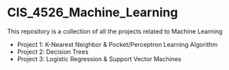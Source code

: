 # CIS_4526_Machine_Learning
This repository is a collection of all the projects related to Machine Learning

* Project 1: K-Nearest Neighbor & Pocket/Perceptron Learning Algorithm
* Project 2: Decision Trees
* Project 3: Logistic Regression & Support Vector Machines
